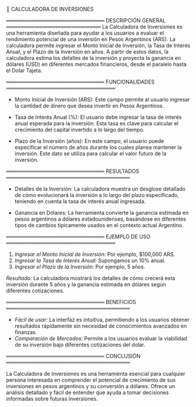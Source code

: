 ║ CALCULADORA DE INVERSIONES

═══════════════════════════ DESCRIPCIÓN GENERAL ══════════════════════════
La Calculadora de Inversiones es una herramienta diseñada para ayudar a los
usuarios a evaluar el rendimiento potencial de una inversión en Pesos Argentinos
(ARS). La calculadora permite ingresar el Monto Inicial de Inversión, la Tasa de
Interés Anual, y el Plazo de la Inversión en años. A partir de estos datos, la
calculadora estima los detalles de la inversión y proyecta la ganancia en dólares
(USD) en diferentes mercados financieros, desde el paralelo hasta el Dolar Tajeta.

═══════════════════════════ FUNCIONALIDADES ══════════════════════════════

- Monto Inicial de Inversión (ARS):
  Este campo permite al usuario ingresar la cantidad de dinero que desea invertir en Pesos Argentinos.

- Tasa de Interés Anual (%):
  El usuario debe ingresar la tasa de interés anual esperada para la inversión. Esta tasa es clave para calcular el crecimiento del capital invertido a lo largo del tiempo.

- Plazo de la Inversión (años):
  En este campo, el usuario puede especificar el número de años durante los cuales planea mantener la inversión. Este dato se utiliza para calcular el valor futuro de la inversión.

═══════════════════════════ RESULTADOS ══════════════════════════════════

- Detalles de la Inversión:
  La calculadora muestra un desglose detallado de cómo evolucionará la inversión a lo largo del plazo especificado, teniendo en cuenta la tasa de interés anual ingresada.

- Ganancia en Dólares:
  La herramienta convierte la ganancia estimada en pesos argentinos a dólares estadounidenses, basándose en diferentes tipos de cambios tipicamente usados en el contexto actual Argentino.

═══════════════════════════ EJEMPLO DE USO ══════════════════════════════

1. *Ingresar el Monto Inicial de Inversión:* Por ejemplo, $100,000 ARS.
2. *Ingresar la Tasa de Interés Anual:* Supongamos un 10% anual.
3. *Ingresar el Plazo de la Inversión:* Por ejemplo, 5 años.

*Resultado:* La calculadora mostrará los detalles de cómo crecerá esta inversión
durante 5 años y la ganancia estimada en dólares según diferentes cotizaciones.

═══════════════════════════ BENEFICIOS ══════════════════════════════════

- *Fácil de usar:* La interfaz es intuitiva, permitiendo a los usuarios obtener
  resultados rápidamente sin necesidad de conocimientos avanzados en finanzas.
- *Comparación de Mercados:* Permite a los usuarios evaluar la viabilidad de
  su inversión bajo diferentes cotizaciones del dolar.

═══════════════════════════ CONCLUSIÓN ══════════════════════════════════

La Calculadora de Inversiones es una herramienta esencial para cualquier persona
interesada en comprender el potencial de crecimiento de sus inversiones en pesos
argentinos y su conversión a dólares. Ofrece un análisis detallado y fácil de
entender que ayuda a tomar decisiones informadas sobre futuras inversiones.
